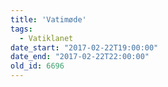```yaml
---
title: 'Vatimøde'
tags:
  - Vatiklanet
date_start: "2017-02-22T19:00:00"
date_end: "2017-02-22T22:00:00"
old_id: 6696
---
```

